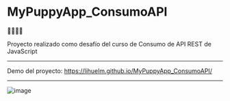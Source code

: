 # MyPuppyApp_ConsumoAPI
🐶🐩🐕‍🦺

Proyecto realizado como desafío del curso de Consumo de API REST de JavaScript

------------

Demo del proyecto: https://lihuelm.github.io/MyPuppyApp_ConsumoAPI/

------------

![image](https://user-images.githubusercontent.com/110037132/212072017-e3c1630b-b8f7-439f-b47e-ff9bbd940cbd.png)

